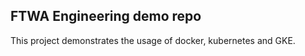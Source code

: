 FTWA Engineering demo repo
----------------------

This project demonstrates the usage of docker, kubernetes and GKE.

